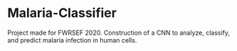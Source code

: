 # Malaria-Classifier
Project made for FWRSEF 2020. Construction of a CNN to analyze, classify, and predict malaria infection in human cells.
